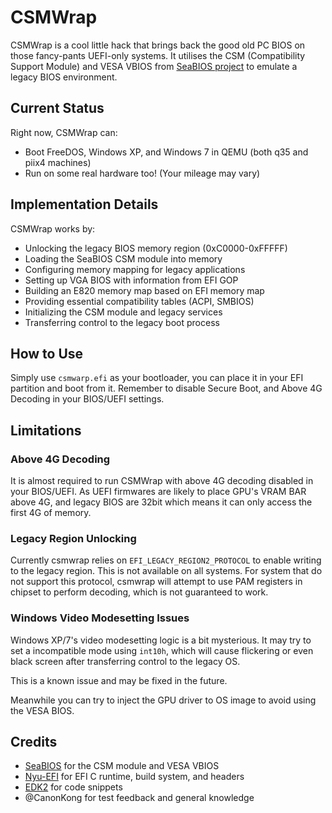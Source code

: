 # CSMWrap

CSMWrap is a cool little hack that brings back the good old PC BIOS on those fancy-pants UEFI-only systems. It utilises the CSM (Compatibility Support Module) and VESA VBIOS from [SeaBIOS project](https://www.seabios.org/) to emulate a legacy BIOS environment.

## Current Status

Right now, CSMWrap can:

- Boot FreeDOS, Windows XP, and Windows 7 in QEMU (both q35 and piix4 machines)
- Run on some real hardware too! (Your mileage may vary)

## Implementation Details

CSMWrap works by:

- Unlocking the legacy BIOS memory region (0xC0000-0xFFFFF)
- Loading the SeaBIOS CSM module into memory
- Configuring memory mapping for legacy applications
- Setting up VGA BIOS with information from EFI GOP
- Building an E820 memory map based on EFI memory map
- Providing essential compatibility tables (ACPI, SMBIOS)
- Initializing the CSM module and legacy services
- Transferring control to the legacy boot process

## How to Use

Simply use `csmwarp.efi` as your bootloader, you can place it in your EFI partition and boot from it. Remember to disable Secure Boot, and Above 4G Decoding in your BIOS/UEFI settings.

## Limitations
### Above 4G Decoding

It is almost required to run CSMWrap with above 4G decoding disabled in your BIOS/UEFI. As UEFI firmwares are likely to place GPU's VRAM BAR above 4G, and legacy BIOS are 32bit which means it can only access the first 4G of memory.

### Legacy Region Unlocking

Currently csmwrap relies on `EFI_LEGACY_REGION2_PROTOCOL` to enable writing to the legacy region. This is not available on all systems. For system that do not support this protocol, csmwrap will attempt to use PAM registers in chipset to perform decoding, which is not guaranteed to work.

### Windows Video Modesetting Issues

Windows XP/7's video modesetting logic is a bit mysterious. It may try to set a incompatible mode using `int10h`, which will cause flickering or even black screen after transferring control to the legacy OS.

This is a known issue and may be fixed in the future.

Meanwhile you can try to inject the GPU driver to OS image to avoid using the VESA BIOS.

## Credits
- [SeaBIOS](https://www.seabios.org/) for the CSM module and VESA VBIOS
- [Nyu-EFI](https://codeberg.org/osdev/nyu-efi) for EFI C runtime, build system, and headers
- [EDK2](https://github.com/tianocore/edk2) for code snippets
- @CanonKong for test feedback and general knowledge
